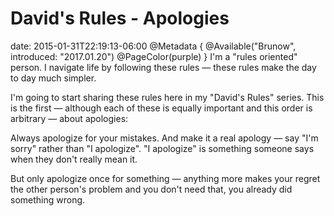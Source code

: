 # David's Rules - Apologies
date: 2015-01-31T22:19:13-06:00
@Metadata {
  @Available("Brunow", introduced: "2017.01.20")
  @PageColor(purple)
}
I'm a "rules oriented" person. I navigate life by following these rules &mdash; these rules make the day to day much simpler.

I'm going to start sharing these rules here in my "David's Rules" series. This is the first &mdash; although each of these is equally important and this order is arbitrary &mdash; about apologies:

Always apologize for your mistakes. And make it a real apology &mdash; say "I'm sorry" rather than "I apologize". "I apologize" is something someone says when they don't really mean it.

But only apologize once for something &mdash; anything more makes your regret the other person's problem and you don't need that, you already did something wrong.
